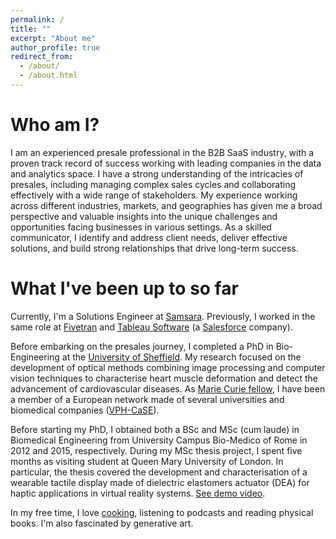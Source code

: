 ```yaml
---
permalink: /
title: ""
excerpt: "About me"
author_profile: true
redirect_from: 
  - /about/
  - /about.html
---
```

# Who am I?
I am an experienced presale professional in the B2B SaaS industry, with a proven track record of success working with leading companies in the data and analytics space. I have a strong understanding of the intricacies of presales, including managing complex sales cycles and collaborating effectively with a wide range of stakeholders. My experience working across different industries, markets, and geographies has given me a broad perspective and valuable insights into the unique challenges and opportunities facing businesses in various settings. As a skilled communicator, I identify and address client needs, deliver effective solutions, and build strong relationships that drive long-term success. 

# What I've been up to so far

Currently, I'm a Solutions Engineer at [Samsara](https://www.samsara.com/). Previously, I worked in the same role at [Fivetran](https://www.fivetran.com/) and [Tableau Software](https://www.tableau.com/) (a [Salesforce](https://www.salesforce.com/) company).

Before embarking on the presales journey, I completed a PhD in Bio-Engineering at the [University of Sheffield](https://www.sheffield.ac.uk/). My research focused on the development of optical methods combining image processing and computer vision techniques to characterise heart muscle deformation and detect the advancement of cardiovascular diseases. As [Marie Curie fellow](https://ec.europa.eu/research/mariecurieactions/node_en), I have been a member of a European network made of several universities and biomedical companies ([VPH-CaSE](https://cordis.europa.eu/project/id/642612)).

Before starting my PhD, I obtained both a BSc and MSc (cum laude) in Biomedical Engineering from University Campus Bio-Medico of Rome in 2012 and 2015, respectively. During my MSc thesis project, I spent five months as visiting student at Queen Mary University of London. In particular, the thesis covered the development and characterisation of a wearable tactile display made of dielectric elastomers actuator (DEA) for haptic applications in virtual reality systems. [See demo video](https://www.youtube.com/watch?v=RnTjN5ySO_E).

In my free time, I love [cooking](https://www.instagram.com/paoloxcook/), listening to podcasts and reading physical books. I'm also fascinated by generative art.
